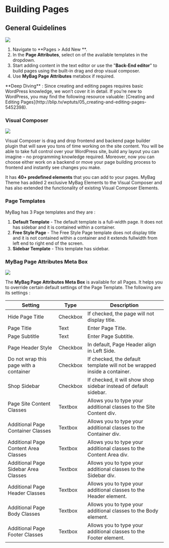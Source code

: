 # Building Pages

## General Guidelines

![](http://transvelo.github.io/docs/mybag/images/add-new-page.png)

1. Navigate to **Pages > Add New **.
2. In the **Page Attributes**, select on of the available templates in the dropdown.
3. Start adding content in the text editor or use the "**Back-End editor**" to build pages using the built-in drag and drop visual composer.
4. Use **MyBag Page Attributes** metabox if required.

<div class="alert alert-info">**Deep Diving** : Since creating and editing pages requires basic WordPress knowledge, we won’t cover it in detail. If you’re new to WordPress, you may find the following resource valuable: [Creating and Editing Pages](http://blip.tv/wptuts/05_creating-and-editing-pages-5452398).</div>

### Visual Composer

![](http://transvelo.github.io/docs/mybag/images/vc-backend-editor.png)

Visual Composer is drag and drop frontend and backend page builder plugin that will save you tons of time working on the site content. You will be able to take full control over your WordPress site, build any layout you can imagine – no programming knowledge required. Moreover, now you can choose either work on a backend or move your page building process to frontend and instantly see changes you make.

It has **40+ predefined elements** that you can add to your pages. MyBag Theme has added 2 exclusive MyBag Elements to the Visual Composer and has also extended the functionality of existing Visual Composer Elements.

### Page Templates

MyBag has 3 Page templates and they are :

1. **Default Template** - The default template is a full-width page. It does not has sidebar and it is contained within a container.
2. **Free Style Page** - The Free Style Page template does not display title and it is not contained within a container and it extends fullwidth from left end to right end of the screen.
3. **Sidebar Template** - This template has sidebar.

### MyBag Page Attributes Meta Box

![](http://transvelo.github.io/docs/mybag/images/page-attributes.png)

The **MyBag Page Attributes Meta Box** is available for all Pages. It helps you to override certain default settings of the Page Template. The following are its settings :

| Setting | Type | Description |
| -- | -- | -- |
| Hide Page Title | Checkbox | If checked, the page will not display title. |
| Page Title | Text | Enter Page Title. |
| Page Subtitle | Text | Enter Page Subtitle. |
| Page Header Style | Checkbox | In default, Page Header align in Left Side. |
| Do not wrap this page with a container | Checkbox | If checked, the default template will not be wrapped inside a container. |
| Shop Sidebar | Checkbox | If checked, it will show shop sidebar instead of default sidebar. |
| Page Site Content Classes | Textbox | Allows you to type your additional classes to the Site Content div. |
| Additional Page Container Classes | Textbox | Allows you to type your additional classes to the Container div.  |
| Additional Page Content Area Classes | Textbox |  Allows you to type your additional classes to the Content Area div. |
| Additional Page Sidebar Area Classes | Textbox |  Allows you to type your additional classes to the Sidebar div. |
| Additional Page Header Classes | Textbox |  Allows you to type your additional classes to the Header element. |
| Additional Page Body Classes | Textbox |  Allows you to type your additional classes to the Body element. |
| Additional Page Footer Classes | Textbox |  Allows you to type your additional classes to the Footer element. |




